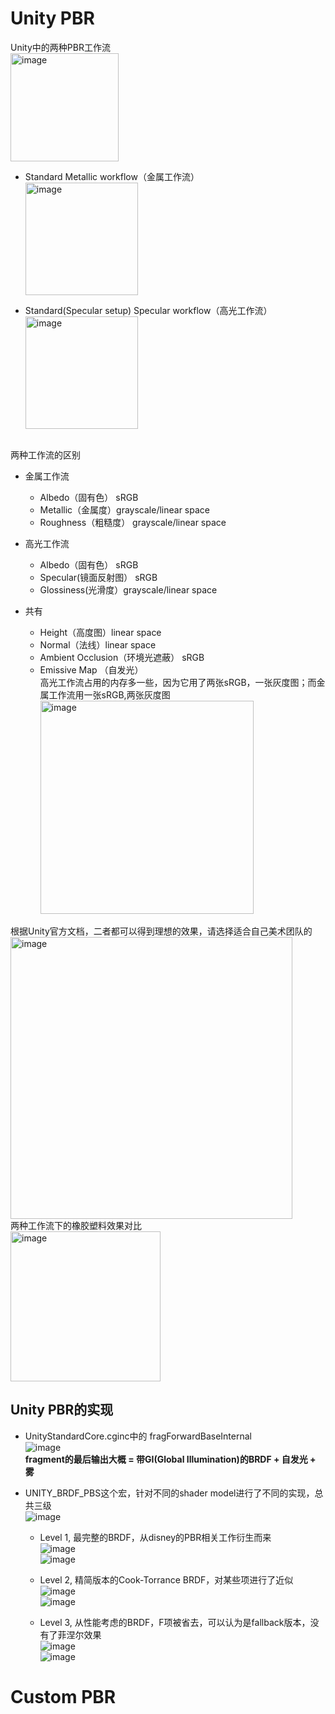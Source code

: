 # Unity PBR
Unity中的两种PBR工作流
<br><img width="173" alt="image" src="https://user-images.githubusercontent.com/74708198/226888761-58551564-f4fa-40ad-8db0-af8630f50d1f.png">
* Standard Metallic workflow（金属工作流）
<br><img width="180" alt="image" src="https://user-images.githubusercontent.com/74708198/226888907-c8e9fd5e-0af9-4be7-b2e6-981c665e3143.png">

* Standard(Specular setup) Specular workflow（高光工作流）
<br><img width="180" alt="image" src="https://user-images.githubusercontent.com/74708198/226888973-8f9132f5-ce0b-4748-8c8f-01307fe20ac1.png">

<br>两种工作流的区别
* 金属工作流
  * Albedo（固有色） sRGB
  * Metallic（金属度）grayscale/linear space
  * Roughness（粗糙度） grayscale/linear space

* 高光工作流
  * Albedo（固有色） sRGB
  * Specular(镜面反射图） sRGB
  * Glossiness(光滑度）grayscale/linear space

* 共有
  * Height（高度图）linear space
  * Normal（法线）linear space
  * Ambient Occlusion（环境光遮蔽） sRGB
  * Emissive Map （自发光）
<br>高光工作流占用的内存多一些，因为它用了两张sRGB，一张灰度图；而金属工作流用一张sRGB,两张灰度图
<br><img width="341" alt="image" src="https://user-images.githubusercontent.com/74708198/226889443-a5cfa634-cb4e-4b25-86aa-a8c3088d6125.png">

根据Unity官方文档，二者都可以得到理想的效果，请选择适合自己美术团队的
<br><img width="451" alt="image" src="https://user-images.githubusercontent.com/74708198/226889675-dd8b1d6b-ef69-4d1d-bd9c-16ebd6f78ace.png">
<br>两种工作流下的橡胶塑料效果对比
<br><img width="240" alt="image" src="https://user-images.githubusercontent.com/74708198/226889731-8faf5018-1f3d-451b-9ed8-2e5625ad64c3.png">

## Unity PBR的实现
* UnityStandardCore.cginc中的 fragForwardBaseInternal
<br>![image](https://user-images.githubusercontent.com/74708198/226890787-4c77cfb2-e49f-4684-950d-a048c9d2a1c4.png)
<br> **fragment的最后输出大概 = 带GI(Global Illumination)的BRDF + 自发光 + 雾**

* UNITY_BRDF_PBS这个宏，针对不同的shader model进行了不同的实现，总共三级
<br>![image](https://user-images.githubusercontent.com/74708198/226890854-cc9d7c9b-cf9c-4173-ba9f-4a32b6165cb2.png)

  * Level 1, 最完整的BRDF，从disney的PBR相关工作衍生而来
<br>![image](https://user-images.githubusercontent.com/74708198/226891445-bab4d9e3-a38a-4509-ad85-0cbc4f876d9e.png)
<br>![image](https://user-images.githubusercontent.com/74708198/226891503-81726c7e-e992-4949-8041-9a225c9e0f36.png)

  * Level 2, 精简版本的Cook-Torrance BRDF，对某些项进行了近似
<br>![image](https://user-images.githubusercontent.com/74708198/226891661-aff43c2d-aea5-47be-b24c-fbfd64a70b39.png)
<br>![image](https://user-images.githubusercontent.com/74708198/226891706-6b7da296-2547-489b-8ba4-e44ce980069f.png)
  * Level 3, 从性能考虑的BRDF，F项被省去，可以认为是fallback版本，没有了菲涅尔效果
<br>![image](https://user-images.githubusercontent.com/74708198/226891840-450485a0-71c9-498c-9d90-f4b144cadf49.png)
<br>![image](https://user-images.githubusercontent.com/74708198/226891892-1f800b4c-f41e-4408-8d5a-2bba600cdb59.png)

# Custom PBR
